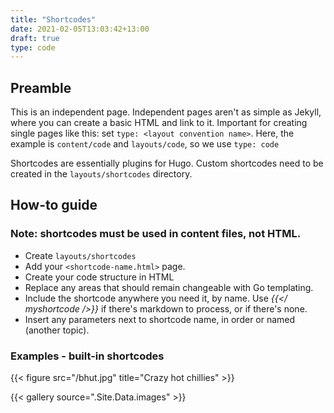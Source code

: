 ```yaml
---
title: "Shortcodes"
date: 2021-02-05T13:03:42+13:00
draft: true
type: code
---
```

## Preamble
This is an independent page. Independent pages aren't as simple as Jekyll, where you can create a basic HTML and link to it.
Important for creating single pages like this: set `type: <layout convention name>`. Here, the example is `content/code` and `layouts/code`, so we use `type: code`

Shortcodes are essentially plugins for Hugo. Custom shortcodes need to be created in the `layouts/shortcodes` directory.

## How-to guide

### Note: shortcodes must be used in content files, not HTML.

- Create `layouts/shortcodes`
- Add your `<shortcode-name.html>` page.
- Create your code structure in HTML
- Replace any areas that should remain changeable with Go templating.
- Include the shortcode anywhere you need it, by name. Use **{{</* myshortcode */>}}** if there's markdown to process, or  if there's none.
- Insert any parameters next to shortcode name, in order or named (another topic).

### Examples - built-in shortcodes

{{< figure src="/bhut.jpg" title="Crazy hot chillies" >}}

{{< gallery source=".Site.Data.images" >}}